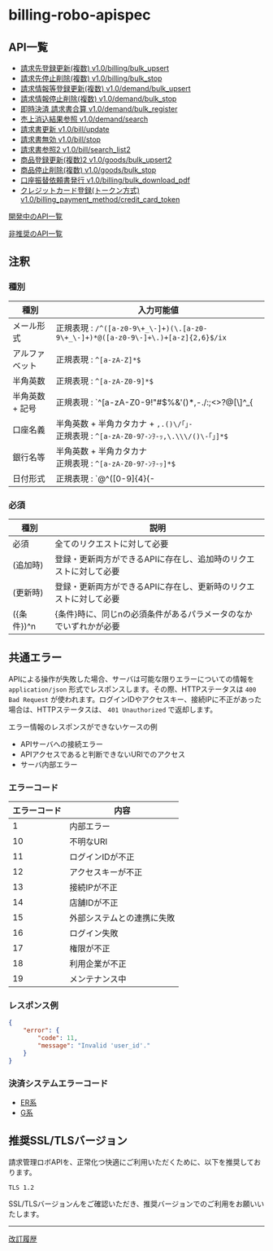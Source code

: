 # billing-robo-apispec

## API一覧

- [請求先登録更新(複数) v1.0/billing/bulk_upsert](/public/billing/bulk_upsert.md)
- [請求先停止削除(複数) v1.0/billing/bulk_stop](/public/billing/bulk_stop.md)
- [請求情報等登録更新(複数) v1.0/demand/bulk_upsert](/public/demand/bulk_upsert.md)
- [請求情報停止削除(複数) v1.0/demand/bulk_stop](/public/demand/bulk_stop.md)
- [即時決済 請求書合算 v1.0/demand/bulk_register](/public/demand/bulk_register.md)
- [売上消込結果参照 v1.0/demand/search](/public/demand/search.md)
- [請求書更新 v1.0/bill/update](/public/bill/update.md)
- [請求書無効 v1.0/bill/stop](/public/bill/stop.md)
- [請求書参照2 v1.0/bill/search_list2](/public/bill/search_list2.md)
- [商品登録更新(複数)2 v1.0/goods/bulk_upsert2](/public/goods/bulk_upsert2.md)
- [商品停止削除(複数) v1.0/goods/bulk_stop](/public/goods/bulk_stop.md)
- [口座振替依頼書発行 v1.0/billing/bulk_download_pdf](/public/billing/bulk_download_pdf.md)
- [クレジットカード登録(トークン方式) v1.0/billing_payment_method/credit_card_token](/public/billing_payment_method/credit_card_token.md)

[開発中のAPI一覧](/dev/index.md)

[非推奨のAPI一覧](/deprecated/index.md)

## 注釈

### 種別

| 種別            | 入力可能値                                                                                |
| --------------- | ----------------------------------------------------------------------------------------- |
| メール形式      | 正規表現 : `/^([a-z0-9\+_\-]+)(\.[a-z0-9\+_\-]+)*@([a-z0-9\-]+\.)+[a-z]{2,6}$/ix`         |
| アルファベット  | 正規表現 : `^[a-zA-Z]*$`                                                                  |
| 半角英数        | 正規表現 : `^[a-zA-Z0-9]*$`                                                               |
| 半角英数 + 記号 | 正規表現 : `^[a-zA-Z0-9!"#$%&'()*,\-.\/:;<>?@\[\\\]\^_{|}~]*$`                            |
| 口座名義        | 半角英数 + 半角カタカナ + `,.()\/｢｣-` <br> 正規表現 : `^[a-zA-Z0-9ｱ-ﾝｦ-ｯ,\.\\\/()\-｢｣]*$` |
| 銀行名等        | 半角英数 + 半角カタカナ <br> 正規表現 : `^[a-zA-Z0-9ｱ-ﾝｦ-ｯ]*$`                            |
| 日付形式        | 正規表現 : `@^([0-9]{4}(-|/)(0?[1-9]|1[012])(-|/)(0?[1-9]|[12][0-9]|3[01]))$@`            |

### 必須

| 種別       | 説明                                                              |
| ---------- | ----------------------------------------------------------------- |
| 必須       | 全てのリクエストに対して必要                                      |
| (追加時)   | 登録・更新両方ができるAPIに存在し、追加時のリクエストに対して必要 |
| (更新時)   | 登録・更新両方ができるAPIに存在し、更新時のリクエストに対して必要 |
| ({条件})^n | {条件}時に、同じnの必須条件があるパラメータのなかでいずれかが必要 |


## 共通エラー
APIによる操作が失敗した場合、サーバは可能な限りエラーについての情報を `application/json` 形式でレスポンスします。その際、HTTPステータスは `400 Bad Request` が使われます。ログインIDやアクセスキー、接続IPに不正があった場合は、HTTPステータスは、 `401 Unauthorized` で返却します。

エラー情報のレスポンスができないケースの例
- APIサーバへの接続エラー
- APIアクセスであると判断できないURIでのアクセス
- サーバ内部エラー

### エラーコード

| エラーコード | 内容                       |
| ------------ | -------------------------- |
| 1            | 内部エラー                 |
| 10           | 不明なURI                  |
| 11           | ログインIDが不正           |
| 12           | アクセスキーが不正         |
| 13           | 接続IPが不正               |
| 14           | 店舗IDが不正               |
| 15           | 外部システムとの連携に失敗 |
| 16           | ログイン失敗               |
| 17           | 権限が不正                 |
| 18           | 利用企業が不正             |
| 19           | メンテナンス中             |

### レスポンス例

```json
{
    "error": {
        "code": 11,
        "message": "Invalid 'user_id'."
    }
}
```

### 決済システムエラーコード

- [ER系](https://keirinomikata.zendesk.com/hc/ja/articles/360000077461-クレジットカードエラーコード表-ER系)
- [G系](https://keirinomikata.zendesk.com/hc/ja/articles/360000077441-%E3%82%AF%E3%83%AC%E3%82%B8%E3%83%83%E3%83%88%E3%82%AB%E3%83%BC%E3%83%89%E3%82%A8%E3%83%A9%E3%83%BC%E3%82%B3%E3%83%BC%E3%83%89%E8%A1%A8-G%E7%B3%BB)

## 推奨SSL/TLSバージョン

請求管理ロボAPIを、正常化つ快適にご利用いただくために、以下を推奨しております。

`TLS 1.2`

SSL/TLSバージョンんをご確認いただき、推奨バージョンでのご利用をお願いいたします。

---

[改訂履歴](https://github.com/ROBOTPAYMENT/billing-robo-apispec/releases)